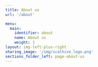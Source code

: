 ```yaml
---
title: About us
url: '/about'

menu:
  main:
    identifier: about
    name: About us
    weight: 1
layout: img-left-plus-right
sharing_image: '/img/scalhive_logo.png'
sections_folder_left: page-about-us
---
```

